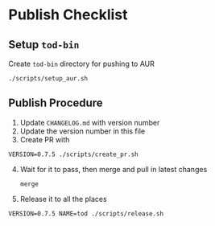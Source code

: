 # Publish Checklist

## Setup `tod-bin`

Create `tod-bin` directory for pushing to AUR

```fish
./scripts/setup_aur.sh
```

## Publish Procedure

1. Update `CHANGELOG.md` with version number
2. Update the version number in this file
3. Create PR with

```fish
VERSION=0.7.5 ./scripts/create_pr.sh
```

4. Wait for it to pass, then merge and pull in latest changes

    ```fish
    merge
    ```

5. Release it to all the places

```fish
VERSION=0.7.5 NAME=tod ./scripts/release.sh
```
